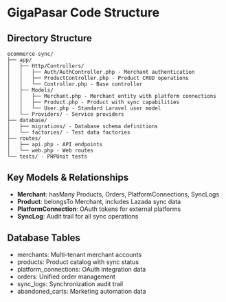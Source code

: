 # GigaPasar Code Structure

## Directory Structure
```
ecommerce-sync/
├── app/
│   ├── Http/Controllers/
│   │   ├── Auth/AuthController.php - Merchant authentication
│   │   ├── ProductController.php - Product CRUD operations
│   │   └── Controller.php - Base controller
│   ├── Models/
│   │   ├── Merchant.php - Merchant entity with platform connections
│   │   ├── Product.php - Product with sync capabilities
│   │   └── User.php - Standard Laravel user model
│   └── Providers/ - Service providers
├── database/
│   ├── migrations/ - Database schema definitions
│   └── factories/ - Test data factories
├── routes/
│   ├── api.php - API endpoints
│   └── web.php - Web routes
└── tests/ - PHPUnit tests
```

## Key Models & Relationships
- **Merchant**: hasMany Products, Orders, PlatformConnections, SyncLogs
- **Product**: belongsTo Merchant, includes Lazada sync data
- **PlatformConnection**: OAuth tokens for external platforms
- **SyncLog**: Audit trail for all sync operations

## Database Tables
- merchants: Multi-tenant merchant accounts
- products: Product catalog with sync status
- platform_connections: OAuth integration data
- orders: Unified order management
- sync_logs: Synchronization audit trail
- abandoned_carts: Marketing automation data